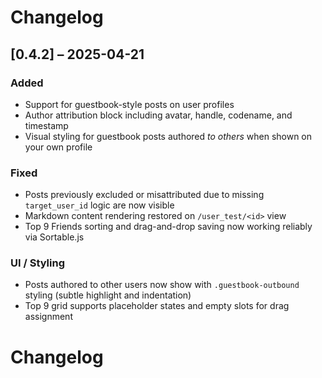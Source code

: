 # Changelog

## [0.4.2] – 2025-04-21
### Added
- Support for guestbook-style posts on user profiles
- Author attribution block including avatar, handle, codename, and timestamp
- Visual styling for guestbook posts authored *to others* when shown on your own profile

### Fixed
- Posts previously excluded or misattributed due to missing `target_user_id` logic are now visible
- Markdown content rendering restored on `/user_test/<id>` view
- Top 9 Friends sorting and drag-and-drop saving now working reliably via Sortable.js

### UI / Styling
- Posts authored to other users now show with `.guestbook-outbound` styling (subtle highlight and indentation)
- Top 9 grid supports placeholder states and empty slots for drag assignment
# Changelog
